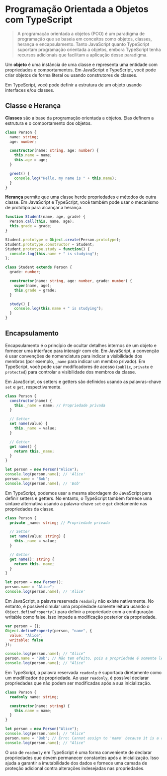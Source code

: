 # Programação Orientada a Objetos com TypeScript

> A programação orientada a objetos (POO) é um paradigma de programação que se baseia em conceitos como objetos, classes, herança e encapsulamento. Tanto JavaScript quanto TypeScript suportam programação orientada a objetos, embora TypeScript tenha recursos adicionais que facilitam a aplicação desse paradigma.

Um **objeto** é uma instância de uma classe e representa uma entidade com propriedades e comportamentos. Em JavaScript e TypeScript, você pode criar objetos de forma literal ou usando construtores de classes.

Em TypeScript, você pode definir a estrutura de um objeto usando interfaces e/ou classes.

## Classe e Herança

**Classes** são a base da programação orientada a objetos. Elas definem a estrutura e o comportamento dos objetos.

```typescript
class Person {
  name: string;
  age: number;

  constructor(name: string, age: number) {
    this.name = name;
    this.age = age;
  }

  greet() {
    console.log("Hello, my name is " + this.name);
  }
}
```

**Herança** permite que uma classe herde propriedades e métodos de outra classe. Em JavaScript e TypeScript, você também pode usar o mecanismo de protótipo para alcançar a herança.

```javascript
function Student(name, age, grade) {
  Person.call(this, name, age);
  this.grade = grade;
}

Student.prototype = Object.create(Person.prototype);
Student.prototype.constructor = Student;
Student.prototype.study = function() {
  console.log(this.name + " is studying");
};
```

```typescript
class Student extends Person {
  grade: number;

  constructor(name: string, age: number, grade: number) {
    super(name, age);
    this.grade = grade;
  }

  study() {
    console.log(this.name + " is studying");
  }
}
```

## Encapsulamento

Encapsulamento é o princípio de ocultar detalhes internos de um objeto e fornecer uma interface para interagir com ele. Em JavaScript, a convenção é usar convenções de nomenclatura para indicar a visibilidade dos membros (por exemplo, `_name` para indicar um membro privado). Em TypeScript, você pode usar modificadores de acesso (`public`, `private` e `protected`) para controlar a visibilidade dos membros da classe.

Em JavaScript, os setters e getters são definidos usando as palavras-chave `set` e `get`, respectivamente.

```javascript
class Person {
  constructor(name) {
    this._name = name; // Propriedade privada
  }

  // Setter
  set name(value) {
    this._name = value;
  }

  // Getter
  get name() {
    return this._name;
  }
}

let person = new Person("Alice");
console.log(person.name); // 'Alice'
person.name = "Bob";
console.log(person.name); // 'Bob'
```

Em TypeScript, podemos usar a mesma abordagem do JavaScript para definir setters e getters. No entanto, o TypeScript também fornece uma sintaxe alternativa usando a palavra-chave `set` e `get` diretamente nas propriedades da classe.

```typescript
class Person {
  private _name: string; // Propriedade privada

  // Setter
  set name(value: string) {
    this._name = value;
  }

  // Getter
  get name(): string {
    return this._name;
  }
}

let person = new Person();
person.name = "Alice";
console.log(person.name); // 'Alice'
```

Em JavaScript, a palavra reservada `readonly` não existe nativamente. No entanto, é possível simular uma propriedade somente leitura usando o `Object.defineProperty()` para definir a propriedade com a configuração writable como false. Isso impede a modificação posterior da propriedade.

```javascript
var person = {};
Object.defineProperty(person, "name", {
  value: "Alice",
  writable: false
});

console.log(person.name); // "Alice"
person.name = "Bob"; // Não tem efeito, pois a propriedade é somente leitura
console.log(person.name); // "Alice"
```

Em TypeScript, a palavra reservada `readonly` é suportada diretamente como um modificador de propriedade. Ao usar `readonly`, é possível declarar propriedades que não podem ser modificadas após a sua inicialização.

```typescript
class Person {
  readonly name: string;

  constructor(name: string) {
    this.name = name;
  }
}

let person = new Person("Alice");
console.log(person.name); // "Alice"
person.name = "Bob"; // Erro: Cannot assign to 'name' because it is a read-only property
console.log(person.name); // "Alice"
```

O uso de `readonly` em TypeScript é uma forma conveniente de declarar propriedades que devem permanecer constantes após a inicialização. Isso ajuda a garantir a imutabilidade dos dados e fornece uma camada de proteção adicional contra alterações indesejadas nas propriedades.
